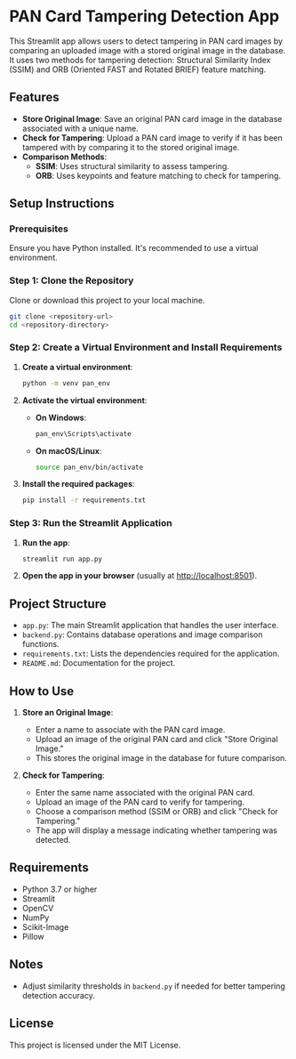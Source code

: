 # PAN Card Tampering Detection App

This Streamlit app allows users to detect tampering in PAN card images by comparing an uploaded image with a stored original image in the database. It uses two methods for tampering detection: Structural Similarity Index (SSIM) and ORB (Oriented FAST and Rotated BRIEF) feature matching.

## Features

- **Store Original Image**: Save an original PAN card image in the database associated with a unique name.
- **Check for Tampering**: Upload a PAN card image to verify if it has been tampered with by comparing it to the stored original image.
- **Comparison Methods**:
  - **SSIM**: Uses structural similarity to assess tampering.
  - **ORB**: Uses keypoints and feature matching to check for tampering.

## Setup Instructions

### Prerequisites

Ensure you have Python installed. It's recommended to use a virtual environment.

### Step 1: Clone the Repository

Clone or download this project to your local machine.

```bash
git clone <repository-url>
cd <repository-directory>
```

### Step 2: Create a Virtual Environment and Install Requirements

1. **Create a virtual environment**:
    ```bash
    python -m venv pan_env
    ```

2. **Activate the virtual environment**:
    - **On Windows**:
      ```bash
      pan_env\Scripts\activate
      ```
    - **On macOS/Linux**:
      ```bash
      source pan_env/bin/activate
      ```

3. **Install the required packages**:
    ```bash
    pip install -r requirements.txt
    ```

### Step 3: Run the Streamlit Application

1. **Run the app**:
    ```bash
    streamlit run app.py
    ```

2. **Open the app in your browser** (usually at [http://localhost:8501](http://localhost:8501)).

## Project Structure

- `app.py`: The main Streamlit application that handles the user interface.
- `backend.py`: Contains database operations and image comparison functions.
- `requirements.txt`: Lists the dependencies required for the application.
- `README.md`: Documentation for the project.

## How to Use

1. **Store an Original Image**:
   - Enter a name to associate with the PAN card image.
   - Upload an image of the original PAN card and click "Store Original Image."
   - This stores the original image in the database for future comparison.

2. **Check for Tampering**:
   - Enter the same name associated with the original PAN card.
   - Upload an image of the PAN card to verify for tampering.
   - Choose a comparison method (SSIM or ORB) and click "Check for Tampering."
   - The app will display a message indicating whether tampering was detected.

## Requirements

- Python 3.7 or higher
- Streamlit
- OpenCV
- NumPy
- Scikit-Image
- Pillow

## Notes

- Adjust similarity thresholds in `backend.py` if needed for better tampering detection accuracy.

## License

This project is licensed under the MIT License.
